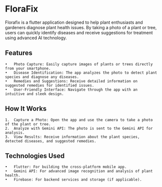 # FloraFix

Florafix is a flutter application designed to help plant enthusiasts and gardeners diagnose plant health issues. By taking a photo of a plant or tree, users can quickly identify diseases and receive suggestions for treatment using advanced AI technology.

## Features

	•	Photo Capture: Easily capture images of plants or trees directly from your smartphone.
	•	Disease Identification: The app analyzes the photo to detect plant species and diagnose any diseases.
	•	Remedies and Suggestions: Receive detailed information on suggested remedies for identified issues.
	•	User-Friendly Interface: Navigate through the app with an intuitive and sleek design.

## How It Works

	1.	Capture a Photo: Open the app and use the camera to take a photo of the plant or tree.
	2.	Analyze with Gemini API: The photo is sent to the Gemini API for analysis.
	3.	View Results: Receive information about the plant species, detected diseases, and suggested remedies.

## Technologies Used

	•	Flutter: For building the cross-platform mobile app.
	•	Gemini API: For advanced image recognition and analysis of plant health.
	•	Firebase: For backend services and storage (if applicable).

